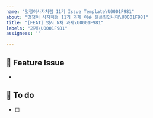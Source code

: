 ```yaml
---
name: "멋쟁이사자처럼 11기 Issue Template\U0001F981"
about: "멋쟁이 사자처럼 11기 과제 이슈 템플릿입니다\U0001F981"
title: "[FEAT] 멋사 N차 과제\U0001F981"
labels: "과제\U0001F981"
assignees: ''

---
```


## 📌 Feature Issue
- <!-- 과제에 대해 설명해주세요 -->


## 📝 To do
- [ ] <!-- 해야 할 일들을 적어주세요 -->
